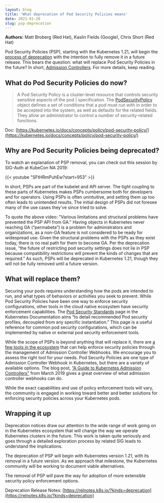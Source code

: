 ```yaml
---
layout: blog
title: 'What deprecation of Pod Security Policies means'
date: 2021-01-28
slug: psp-deprecation
---
```


**Authors:** Matt Broberg (Red Hat), Kaslin Fields (Google), Chris Short (Red Hat)

Pod Security Policies (PSP), starting with the Kubernetes 1.21, will begin the [process of deprecation](https://kubernetes.io/docs/reference/using-api/deprecation-policy/) with the intention to fully remove it in a future release. This bears the question: what will replace Pod Security Policies in the future? In short, [Admission Controllers](https://kubernetes.io/docs/reference/access-authn-authz/admission-controllers/). For more details, keep reading.


## What do Pod Security Policies do now?

> A Pod Security Policy is a cluster-level resource that controls security sensitive aspects of the pod | specification. The [PodSecurityPolicy](https://kubernetes.io/docs/reference/generated/kubernetes-api/v1.20/#podsecuritypolicy-v1beta1-policy) object defines a set of conditions that a pod must run with in order to be accepted into the system, as well as defaults for the related fields. They allow an administrator to control a number of security-related functions.

Doc: [https://kubernetes.io/docs/concepts/policy/pod-security-policy/](https://kubernetes.io/docs/concepts/policy/pod-security-policy/)


## Why are Pod Security Policies being deprecated? 

To watch an explanation of PSP removal, you can check out this session by SIG-Auth at KubeCon NA 2019:

{{< youtube "SFtHRmPuhEw?start=953" >}} 

In short, PSPs are part of the kubelet and API server. The tight coupling to these parts of Kubernetes makes PSPs cumbersome both for developers and for operators. Using PSPs is often unintuitive, and setting them up too often leads to unintended results. The initial design of PSPs did not foresee many of the use cases they’ve since tried to solve.

To quote the above video: "Various limitations and structural problems have prevented the PSP API from GA." Having objects in Kubernetes never reaching GA (“permabeta”) is a problem for administrators and organizations, as a non-GA feature is not considered to be ready for widespread use. Given the structural problems with the PSPs as they exist today, there is no real path for them to become GA. Per the deprecation issue, “the future of restricting pod security settings does not lie in PSP because compatibility restrictions will prevent the kinds of changes that are required.” As such, PSPs will be deprecated in Kubernetes 1.21, though they will not be fully removed until a future version.


## What will replace them? 

Securing your pods requires understanding how the pods are intended to run, and what types of behaviors or activities you seek to prevent. While Pod Security Policies have been one way to enforce security configurations, other tools in the cloud native ecosystem have security enforcement capabilities. The [Pod Security Standards](https://kubernetes.io/docs/concepts/security/pod-security-standards/) page in the Kubernetes Documentation aims “to detail recommended Pod security profiles, decoupled from any specific instantiation.”  This page is a useful reference for common pod security configurations, which can be implemented by native or external pod security enforcement tools.

While the scope of PSPs is beyond anything that will replace it, there are [a few tools in the ecosystem](https://landscape.cncf.io/card-mode?category=security-compliance&grouping=category) that can help enforce security policies through the management of Admission Controller Webhooks. We encourage you to assess the right tool for your needs. Pod Security Policies are one type of Admission Controller Webhook in Kubernetes, but there are a variety of available options. The blog post, [“A Guide to Kubernetes Admission Controllers”](https://kubernetes.io/blog/2019/03/21/a-guide-to-kubernetes-admission-controllers/) from March 2019 gives a great overview of what admission controller webhooks can do.

While the exact capabilities and use of policy enforcement tools will vary, the community is engaged in working toward better and better solutions for enforcing security policies across your Kubernetes pods.


## Wrapping it up

Deprecation notices draw our attention to the wide range of work going on in the Kubernetes ecosystem that will change the way we operate Kubernetes clusters in the future. This work is taken quite seriously and goes through a detailed exploration process by related SIG leads to understand the implications.

The deprecation of PSP will begin with Kubernetes version 1.21, with its removal in a future version. As we approach that milestone, the Kubernetes community will be working to document viable alternatives.

The removal of PSP will pave the way for adoption of more extensible security policy enforcement options.

Deprecation Release Notes: [https://relnotes.k8s.io/?kinds=deprecation](https://relnotes.k8s.io/?kinds=deprecation)
